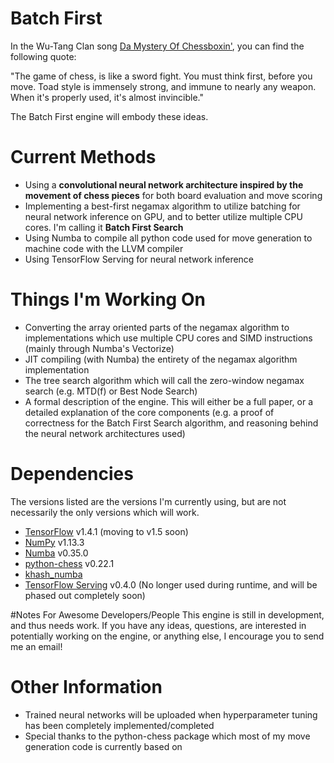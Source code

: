 # Batch First
In the Wu-Tang Clan song [Da Mystery Of Chessboxin'](https://youtu.be/pJk0p-98Xzc "YouTube Link"), you can find the following quote:

"The game of chess, is like a sword fight.  You must think first, before you move.  Toad style is immensely strong, and immune to nearly any weapon.  When it's properly used, it's almost invincible."

The Batch First engine will embody these ideas.

# Current Methods
- Using a **convolutional neural network architecture inspired by the movement of chess pieces** for both board evaluation and move scoring
- Implementing a best-first negamax algorithm to utilize batching for neural network inference on GPU, and to better utilize multiple CPU cores.  I'm calling it **Batch First Search** 
- Using Numba to compile all python code used for move generation to machine code with the LLVM compiler
- Using TensorFlow Serving for neural network inference

# Things I'm Working On
- Converting the array oriented parts of the negamax algorithm to implementations which use multiple CPU cores and SIMD instructions (mainly through Numba's Vectorize)
- JIT compiling (with Numba) the entirety of the negamax algorithm implementation
- The tree search algorithm which will call the zero-window negamax search (e.g. MTD(f) or Best Node Search)
- A formal description of the engine.  This will either be a full paper, or a detailed explanation of the core components (e.g. a proof of correctness for the Batch First Search algorithm, and reasoning behind the neural network architectures used)

# Dependencies
The versions listed are the versions I'm currently using, but are not necessarily the only versions which will work.
- [TensorFlow](https://github.com/tensorflow/tensorflow) v1.4.1 (moving to v1.5 soon)
- [NumPy](https://github.com/numpy/numpy) v1.13.3
- [Numba](https://github.com/numba/numba) v0.35.0
- [python-chess](https://github.com/niklasf/python-chess) v0.22.1
- [khash_numba](https://github.com/synapticarbors/khash_numba)
- [TensorFlow Serving](https://github.com/tensorflow/serving) v0.4.0 (No longer used during runtime, and will be phased out completely soon)

#Notes For Awesome Developers/People
This engine is still in development, and thus needs work.  If you have any ideas, questions, are interested in potentially working on the engine, or anything else, I encourage you to send me an email!  
   

# Other Information
- Trained neural networks will be uploaded when hyperparameter tuning has been completely implemented/completed
- Special thanks to the python-chess package which most of my move generation code is currently based on




